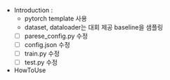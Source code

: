 - Introduction :  
    - pytorch template 사용  
    - dataset, dataloader는 대회 제공 baseline을 샘플링  
    -[ ] parese_config.py 수정  
    -[ ] config.json 수정  	
    -[ ] train.py 수정  
    -[ ] test.py 수정  	
- HowToUse

